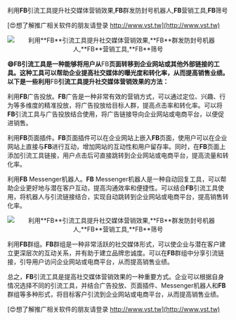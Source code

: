 利用**FB**引流工具提升社交媒体营销效果,**FB**群发防封号机器人,**FB**营销工具,**FB**筛号

[😍想了解推广相关软件的朋友请登录 http://www.vst.tw](http://www.vst.tw)

 <center><img src="https://vst.tw/MP4/tuiguang/png/8.png" alt="利用**FB**引流工具提升社交媒体营销效果,**FB**群发防封号机器人,**FB**营销工具,**FB**筛号"></center>

**😄**FB**引流工具是一种能够将用户从**FB**页面转移到企业网站或其他外部链接的工具。这种工具可以帮助企业提高社交媒体的曝光度和转化率，从而提高销售业绩。以下是一些利用**FB**引流工具提升社交媒体营销效果的方法：**

利用**FB**广告投放。**FB**广告是一种非常有效的营销方式，可以通过定位、兴趣、行为等多维度的精准投放，将广告投放给目标人群，提高点击率和转化率。可以将**FB**引流工具与广告投放结合使用，将广告链接导向企业网站或电商平台，以便促进销售。

利用**FB**页面插件。**FB**页面插件可以在企业网站上嵌入**FB**页面，使用户可以在企业网站上直接与**FB**进行互动，增加网站的互动性和用户留存率。同时，在**FB**页面上添加引流工具链接，用户点击后可直接跳转到企业网站或电商平台，提高流量和转化率。

利用**FB** Messenger机器人。**FB** Messenger机器人是一种自动回复工具，可以帮助企业更好地与潜在客户互动，提高沟通效率和便捷性。可以结合**FB**引流工具使用，将机器人与引流链接结合，实现自动跳转到企业网站或电商平台，提高销售转化率。

 <center><img src="https://vst.tw/MP4/tuiguang/png/7.png" alt="利用**FB**引流工具提升社交媒体营销效果,**FB**群发防封号机器人,**FB**营销工具,**FB**筛号"></center>

利用**FB**群组。**FB**群组是一种非常活跃的社交媒体形式，可以使企业与潜在客户建立更深层次的互动关系，并有助于建立品牌忠诚度。可以在**FB**群组中分享引流链接，引导用户访问企业网站或电商平台，从而提高销售业绩。

总之，**FB**引流工具是提高社交媒体营销效果的一种重要方式。企业可以根据自身情况选择不同的引流工具，并结合广告投放、页面插件、Messenger机器人和**FB**群组等多种形式，将目标客户引流到企业网站或电商平台，从而提高销售业绩。

[😍想了解推广相关软件的朋友请登录 http://www.vst.tw](http://www.vst.tw)



